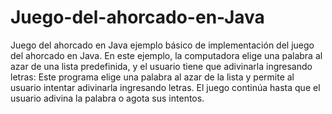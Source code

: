 # Juego-del-ahorcado-en-Java
Juego del ahorcado en Java
ejemplo básico de implementación del juego del ahorcado en Java. En este ejemplo, la computadora elige una palabra al azar de una lista predefinida, y el usuario tiene que adivinarla ingresando letras:
Este programa elige una palabra al azar de la lista y permite al usuario intentar adivinarla ingresando letras. El juego continúa hasta que el usuario adivina la palabra o agota sus intentos.
